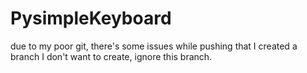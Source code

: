 # PysimpleKeyboard
due to my poor git, there's some issues while pushing that I created a branch I don't want to create, ignore this branch.
